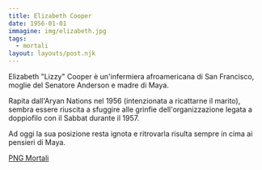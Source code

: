 ```yaml
---
title: Elizabeth Cooper
date: 1956-01-01
immagine: img/elizabeth.jpg
tags:
  - mortali
layout: layouts/post.njk
---
```


Elizabeth "Lizzy" Cooper è un'infermiera afroamericana di San Francisco, moglie del Senatore Anderson e madre di Maya.

Rapita dall'Aryan Nations nel 1956 (intenzionata a ricattarne il marito), sembra essere riuscita a sfuggire alle grinfie dell'organizzazione legata a doppiofilo con il Sabbat durante il 1957.

Ad oggi la sua posizione resta ignota e ritrovarla risulta sempre in cima ai pensieri di Maya.

<a href="http://xabacadabra.com/cursed-legacy/png-mortali.html" class="button back">PNG Mortali</a> 